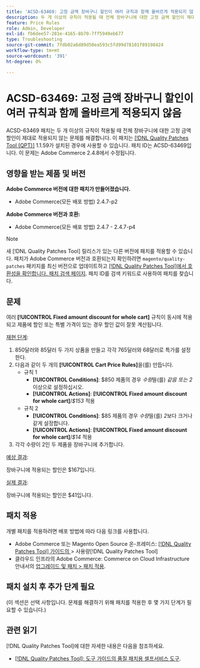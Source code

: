 ```yaml
---
title: 'ACSD-63469: 고정 금액 장바구니 할인이 여러 규칙과 함께 올바르게 적용되지 않음'
description: 두 개 이상의 규칙이 적용될 때 전체 장바구니에 대한 고정 금액 할인이 제대로 적용되지 않는 Adobe Commerce 문제를 해결하려면 ACSD-63469 패치를 적용합니다.
feature: Price Rules
role: Admin, Developer
exl-id: fb6dee57-281e-4165-8b70-7ff5949eb677
type: Troubleshooting
source-git-commit: 7fdb02a6d89d50ea593c5fd99d78101f89198424
workflow-type: tm+mt
source-wordcount: '391'
ht-degree: 0%

---
```


# ACSD-63469: 고정 금액 장바구니 할인이 여러 규칙과 함께 올바르게 적용되지 않음

ACSD-63469 패치는 두 개 이상의 규칙이 적용될 때 전체 장바구니에 대한 고정 금액 할인이 제대로 적용되지 않는 문제를 해결합니다. 이 패치는 [[!DNL Quality Patches Tool (QPT)]](/help/tools/quality-patches-tool/quality-patches-tool-to-self-serve-quality-patches.md) 1.1.59가 설치된 경우에 사용할 수 있습니다. 패치 ID는 ACSD-63469입니다. 이 문제는 Adobe Commerce 2.4.8에서 수정됩니다.

## 영향을 받는 제품 및 버전

**Adobe Commerce 버전에 대한 패치가 만들어졌습니다.**

* Adobe Commerce(모든 배포 방법) 2.4.7-p2

**Adobe Commerce 버전과 호환:**

* Adobe Commerce(모든 배포 방법) 2.4.7 - 2.4.7-p4

>[!NOTE]
>
>새 [!DNL Quality Patches Tool] 릴리스가 있는 다른 버전에 패치를 적용할 수 있습니다. 패치가 Adobe Commerce 버전과 호환되는지 확인하려면 `magento/quality-patches` 패키지를 최신 버전으로 업데이트하고 [[!DNL Quality Patches Tool]에서 호환성을 확인합니다. 패치 검색 페이지](https://experienceleague.adobe.com/tools/commerce-quality-patches/index.html?lang=ko). 패치 ID를 검색 키워드로 사용하여 패치를 찾습니다.

## 문제

여러 **[!UICONTROL Fixed amount discount for whole cart]** 규칙이 동시에 적용되고 제품에 할인 또는 특별 가격이 있는 경우 할인 값이 잘못 계산됩니다.

<u>재현 단계</u>:

1. 850달러와 85달러 두 가지 상품을 만들고 각각 765달러와 68달러로 특가를 설정한다.
1. 다음과 같이 두 개의 **[!UICONTROL Cart Price Rules]**&#x200B;을(를) 만듭니다.
   * 규칙 1
      * **[!UICONTROL Conditions]**: $850 제품의 경우 *수량*&#x200B;을(를) *같음 또는 2* 이상으로 설정하십시오.
      * **[!UICONTROL Actions]**: **[!UICONTROL Fixed amount discount for whole cart]**/*$153* 적용
   * 규칙 2
      * **[!UICONTROL Conditions]**: $85 제품의 경우 *수량*&#x200B;을(를) *2*&#x200B;보다 크거나 같게 설정합니다.
      * **[!UICONTROL Actions]**: **[!UICONTROL Fixed amount discount for whole cart]**/*$14* 적용
1. 각각 수량이 2인 두 제품을 장바구니에 추가합니다.

<u>예상 결과</u>:

장바구니에 적용되는 할인은 $167입니다.

<u>실제 결과</u>:

장바구니에 적용되는 할인은 $41입니다.

## 패치 적용

개별 패치를 적용하려면 배포 방법에 따라 다음 링크를 사용합니다.

* Adobe Commerce 또는 Magento Open Source 온-프레미스: [[!DNL Quality Patches Tool]  가이드의 ](/help/tools/quality-patches-tool/usage.md)> 사용량[!DNL Quality Patches Tool]
* 클라우드 인프라의 Adobe Commerce: Commerce on Cloud Infrastructure 안내서의 [업그레이드 및 패치 > 패치 적용](https://experienceleague.adobe.com/docs/commerce-cloud-service/user-guide/develop/upgrade/apply-patches.html?lang=ko).

## 패치 설치 후 추가 단계 필요

(이 섹션은 선택 사항입니다. 문제를 해결하기 위해 패치를 적용한 후 몇 가지 단계가 필요할 수 있습니다.) 

## 관련 읽기

[!DNL Quality Patches Tool]에 대한 자세한 내용은 다음을 참조하세요.

* [[!DNL Quality Patches Tool]: 도구 가이드의 품질 패치용 셀프서비스 도구](/help/tools/quality-patches-tool/quality-patches-tool-to-self-serve-quality-patches.md).
